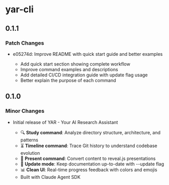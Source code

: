 # yar-cli

## 0.1.1

### Patch Changes

- e05274d: Improve README with quick start guide and better examples

  - Add quick start section showing complete workflow
  - Improve command examples and descriptions
  - Add detailed CI/CD integration guide with update flag usage
  - Better explain the purpose of each command

## 0.1.0

### Minor Changes

- Initial release of YAR - Your AI Research Assistant

  - 🔍 **Study command**: Analyze directory structure, architecture, and patterns
  - ⏳ **Timeline command**: Trace Git history to understand codebase evolution
  - 🎨 **Present command**: Convert content to reveal.js presentations
  - 🔄 **Update mode**: Keep documentation up-to-date with --update flag
  - 📊 **Clean UI**: Real-time progress feedback with colors and emojis
  - Built with Claude Agent SDK
